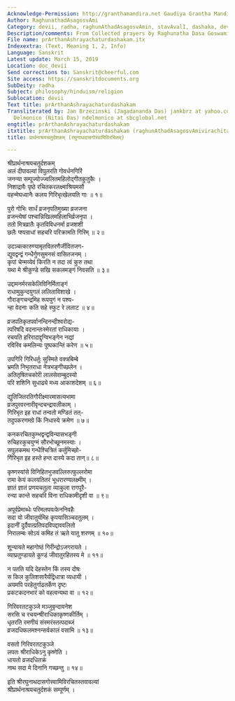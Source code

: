 ```yaml
---
Acknowledge-Permission: http://granthamandira.net Gaudiya Grantha Mandira
Author: RaghunathadAsagosvAmi
Category: devii, radha, raghunAthadAsagosvAmin, stavAvalI, dashaka, devI
Description/comments: From Collected prayers by Raghunatha Dasa Goswami Stavavali
File name: prArthanAshrayachaturdashakam.itx
Indexextra: (Text, Meaning 1, 2, Info)
Language: Sanskrit
Latest update: March 15, 2019
Location: doc_devii
Send corrections to: Sanskrit@cheerful.com
Site access: https://sanskritdocuments.org
SubDeity: radha
Subject: philosophy/hinduism/religion
Sublocation: devii
Text title: prArthanAshrayachaturdashakam
Transliterated by: Jan Brzezinski (Jagadananda Das) jankbrz at yahoo.com and Neal
  Delmonico (Nitai Das) ndelmonico at sbcglobal.net
engtitle: prArthanAshrayachaturdashakam
itxtitle: prArthanAshrayachaturdashakam (raghunAthadAsagosvAmivirachitam)
title: प्रार्थनाश्रयचतुर्दशकम् (रघुनाथदासगोस्वामिविरचितम्)

---
```

  
 श्रीप्रार्थनाश्रयचतुर्दशकम्   
अलं दीपावल्यां विपुलरति गोवर्धनगिरिं  
     जनन्या सम्पूज्योज्ज्वलितमहिलोद्गीतकुतुकैः ।  
निशाद्रावैः पृष्ठे रचितकरलक्ष्माश्रियमसौ  
     वहन्मेघध्वानैः कलय गिरिभृत्खेलयति गाः ॥ १॥  
  
पुरो गोभिः सार्धं व्रजनृपतिमुख्या व्रजजना  
     व्रजन्त्येषां पश्चान्निखिलमहिलाभिर्व्रजनृपा ।  
ततो मित्रव्रातैः कृतविविधनर्मा व्रजशशी  
     छलैः प्श्यन्राधां सहचरि परिक्रामति गिरिम् ॥ २॥  
  
उदञ्चत्कारुण्यामृतवितरणैर्जीवितजग-  
     द्युवद्वन्द्वं गन्धैर्गुणसुमनसं वासितजनम् ।  
कृपां चेन्मय्येवं किरति न तदा त्वं कुरु तथा  
     यथा मे श्रीकुण्डे सखि सकलमङ्गं निवसति ॥ ३॥  
  
उद्दामनर्मरसकेलिविनिर्मिताङ्गं  
     राधामुकुन्दयुगलं ललिताविशाखे ।  
गौराङ्गचन्द्रमिह रूपयुगं न पश्य-  
     न्हा वेदनाः कति सहे स्फुट रे ललाट ॥ ४॥  
  
व्रजपतिकृतपर्वानन्दिनन्दीश्वरोद्य-  
     त्परिषदि वदनान्तःस्मेरतां राधिकायाः ।  
रचयति हरिरादाद्दृग्विभङ्गेन नद्यां  
     रविरिव कमलिन्यः पुष्पकान्तिं करेण ॥ ५॥  
  
उपगिरि गिरिधर्तुः सुस्मिते वक्त्रबिम्बे  
     भ्रमति निभृतराधा नेत्रभङ्गीच्छलेन ।  
अतितृषितचकोरी लालसेवाम्बुदस्यो  
     परि शशिनि सुधाढ्ये मध्य आकाशदेशम् ॥ ६॥  
  
द्युतिजितरतिगौरीक्ष्मारमासत्यभामा  
     व्रजपुरवरनारीवृन्दचन्द्रावलीकाम् ।  
गिरिभृत इह राधां तन्वतो मण्डितं तत्-  
     तदुपकरणमग्रे किं निधास्ये क्रमेण ॥ ७॥  
  
कनकरचितकुम्भद्वन्द्वविन्यासभङ्गी  
     रुचिहरकुचयुग्मं सौरभोच्छूनमस्याः ।  
सपुलकमथ गन्धैश्चित्रितं कर्तुमिच्छो-  
     र्गिरिभृत इह हस्ते हन्त दास्ये कदा तान्॥ ८॥  
  
कृष्णस्यांसे विनिहितभुजवल्लिरुत्फुल्लरोमा  
     रामा केयं कलयतितरं भूधरारण्यलक्ष्मीम् ।  
ज्ञातं ज्ञातं प्रणयचतुला व्याकुला रागपूरै-  
     रन्या कान्ते सहचरि विना राधिकामीदृशी वा ॥ ९॥  
  
अपूर्वप्रेमाब्धेः परिमलपयःफेननिवहैः  
     सदा यो जीवातुर्यमिह कृपयासिञ्चदतुलम् ।  
इदानीं दुर्दैवात्प्रतिपदविपद्दाववलितो  
     निरालम्बः सोऽयं कमिह तं ऋते यातु शरणम् ॥ १०॥  
  
शून्यायते महागोष्ठं गिरीन्द्रोऽजगरायते ।  
व्याघ्रतुण्डायते कुण्डं जीवातुरहितस्य मे ॥ ११॥  
  
न पतति यदि देहस्तेन किं तस्य दोषः  
     स किल कुलिशसारैर्यद्विधात्रा व्यधायी ।  
अयमपि परहेतुर्गाढतर्केण दृष्टः  
     प्रकटकदनभारं को वहत्वन्यथा वा ॥ १२॥  
  
गिरिवरतटकुञ्जे मञ्जुवृन्दावनेश  
     सरसि च रचयन्श्रीराधिकाकृष्णकीर्तिम् ।  
धृतरति रमणीयं संस्मरंस्तत्पदाब्जं  
     व्रजदधिफलमश्नन्सर्वकालं वसामि ॥ १३॥  
  
वसतो गिरिवरतटकुञ्जे  
     लपतः श्रीराधिकेऽनु कृष्णेति ।  
धायतो व्रजदधितक्रं  
     नाथ सदा मे दिनानि गच्छन्तु ॥ १४॥  
  
इति श्रीरघुनाथदासगोस्वामिविरचितस्तवावल्यां  
          श्रीप्रार्थनाश्रयचतुर्दशकं सम्पूर्णम् ।  
  
  

